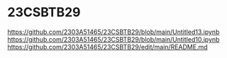 # 23CSBTB29
https://github.com/2303A51465/23CSBTB29/blob/main/Untitled13.ipynb
https://github.com/2303A51465/23CSBTB29/blob/main/Untitled10.ipynb
https://github.com/2303A51465/23CSBTB29/edit/main/README.md
